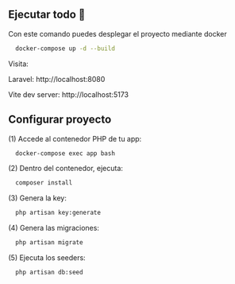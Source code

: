 
  
  
  ## Ejecutar todo 🚀  
  Con este comando puedes desplegar el proyecto mediante docker   
  ~~~bash  
    docker-compose up -d --build
  ~~~
  Visita:

  Laravel: http://localhost:8080

  Vite dev server: http://localhost:5173
  
  ## Configurar proyecto
  (1) Accede al contenedor PHP de tu app: 
  ~~~bash  
    docker-compose exec app bash
  ~~~
  (2) Dentro del contenedor, ejecuta:
  ~~~bash  
    composer install
  ~~~ 
  (3) Genera la  key:
  ~~~bash  
    php artisan key:generate
  ~~~ 
  (4) Genera las migraciones:
  ~~~bash  
    php artisan migrate
  ~~~
  (5) Ejecuta los seeders:
  ~~~bash  
    php artisan db:seed 
  ~~~ 
 
